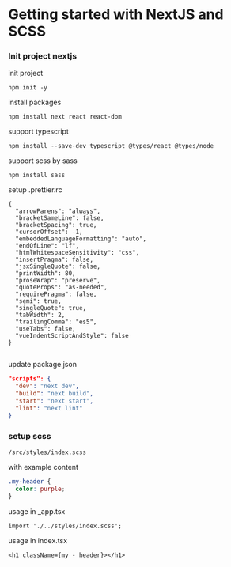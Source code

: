 # Getting started with NextJS and SCSS

### Init project nextjs

init project

```shell
npm init -y
```

install packages

```shell
npm install next react react-dom
```

support typescript

```shell
npm install --save-dev typescript @types/react @types/node
```

support scss by sass

```shell
npm install sass
```

setup .prettier.rc

```
{
  "arrowParens": "always",
  "bracketSameLine": false,
  "bracketSpacing": true,
  "cursorOffset": -1,
  "embeddedLanguageFormatting": "auto",
  "endOfLine": "lf",
  "htmlWhitespaceSensitivity": "css",
  "insertPragma": false,
  "jsxSingleQuote": false,
  "printWidth": 80,
  "proseWrap": "preserve",
  "quoteProps": "as-needed",
  "requirePragma": false,
  "semi": true,
  "singleQuote": true,
  "tabWidth": 2,
  "trailingComma": "es5",
  "useTabs": false,
  "vueIndentScriptAndStyle": false
}


```

update package.json

```json
"scripts": {
  "dev": "next dev",
  "build": "next build",
  "start": "next start",
  "lint": "next lint"
}

```

### setup scss

```shell
/src/styles/index.scss
```

with example content

```scss
.my-header {
  color: purple;
}
```

usage in \_app.tsx

```tsx
import './../styles/index.scss';
```

usage in index.tsx

```tsx
<h1 className={my - header}></h1>
```
